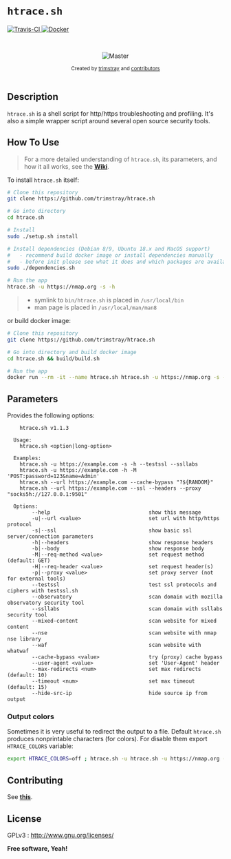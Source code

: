 <h1 align="left"><code>htrace.sh</code></h1>

<p align="left">
  <a href="https://travis-ci.org/trimstray/htrace.sh">
    <img src="https://travis-ci.org/trimstray/htrace.sh.svg?branch=master"
        alt="Travis-CI">
  </a>
  <a href="https://github.com/trimstray/htrace.sh/tree/master/build">
    <img src="https://img.shields.io/badge/Docker-Support-blue.svg"
        alt="Docker">
  </a>
</p>

<br>

<p align="center">
    <img src="https://github.com/trimstray/htrace.sh/blob/master/static/img/htrace.sh_preview.png"
        alt="Master">
</p>

<div align="center">
  <sub>Created by
  <a href="https://twitter.com/trimstray">trimstray</a> and
  <a href="https://github.com/trimstray/htrace.sh/graphs/contributors">
    contributors
  </a>
</div>

<br>

## Description

`htrace.sh` is a shell script for http/https troubleshooting and profiling. It's also a simple wrapper script around several open source security tools.

## How To Use

  > For a more detailed understanding of `htrace.sh`, its parameters, and how it all works, see the **[Wiki](https://github.com/trimstray/htrace.sh/wiki)**.

To install `htrace.sh` itself:

```bash
# Clone this repository
git clone https://github.com/trimstray/htrace.sh

# Go into directory
cd htrace.sh

# Install
sudo ./setup.sh install

# Install dependencies (Debian 8/9, Ubuntu 18.x and MacOS support)
#   - recommend build docker image or install dependencies manually
#   - before init please see what it does and which packages are available on your repository
sudo ./dependencies.sh

# Run the app
htrace.sh -u https://nmap.org -s -h
```

> * symlink to `bin/htrace.sh` is placed in `/usr/local/bin`
> * man page is placed in `/usr/local/man/man8`

or build docker image:

```bash
# Clone this repository
git clone https://github.com/trimstray/htrace.sh

# Go into directory and build docker image
cd htrace.sh && build/build.sh

# Run the app
docker run --rm -it --name htrace.sh htrace.sh -u https://nmap.org -s -h
```

## Parameters

Provides the following options:

```
    htrace.sh v1.1.3

  Usage:
    htrace.sh <option|long-option>

  Examples:
    htrace.sh -u https://example.com -s -h --testssl --ssllabs
    htrace.sh -u https://example.com -h -M 'POST:password=123&name=Admin'
    htrace.sh --url https://example.com --cache-bypass "?${RANDOM}"
    htrace.sh --url https://example.com --ssl --headers --proxy "socks5h://127.0.0.1:9501"

  Options:
        --help                                show this message
        -u|--url <value>                      set url with http/https protocol
        -s|--ssl                              show basic ssl server/connection parameters
        -h|--headers                          show response headers
        -b|--body                             show response body
        -M|--req-method <value>               set request method (default: GET)
        -H|--req-header <value>               set request header(s)
        -p|--proxy <value>                    set proxy server (not for external tools)
        --testssl                             test ssl protocols and ciphers with testssl.sh
        --observatory                         scan domain with mozilla observatory security tool
        --ssllabs                             scan domain with ssllabs security tool
        --mixed-content                       scan website for mixed content
        --nse                                 scan website with nmap nse library
        --waf                                 scan website with whatwaf
        --cache-bypass <value>                try (proxy) cache bypass
        --user-agent <value>                  set 'User-Agent' header
        --max-redirects <num>                 set max redirects (default: 10)
        --timeout <num>                       set max timeout (default: 15)
        --hide-src-ip                         hide source ip from output
```

### Output colors

Sometimes it is very useful to redirect the output to a file. Default `htrace.sh` produces nonprintable characters (for colors). For disable them export `HTRACE_COLORS` variable:

```bash
export HTRACE_COLORS=off ; htrace.sh -u htrace.sh -u https://nmap.org -s -h
```

## Contributing

See **[this](CONTRIBUTING.md)**.

## License

GPLv3 : <http://www.gnu.org/licenses/>

**Free software, Yeah!**

